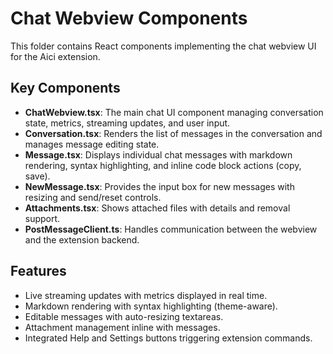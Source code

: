 # Chat Webview Components

This folder contains React components implementing the chat webview UI for the Aici extension.

## Key Components

- **ChatWebview.tsx**: The main chat UI component managing conversation state, metrics, streaming updates, and user input.
- **Conversation.tsx**: Renders the list of messages in the conversation and manages message editing state.
- **Message.tsx**: Displays individual chat messages with markdown rendering, syntax highlighting, and inline code block actions (copy, save).
- **NewMessage.tsx**: Provides the input box for new messages with resizing and send/reset controls.
- **Attachments.tsx**: Shows attached files with details and removal support.
- **PostMessageClient.ts**: Handles communication between the webview and the extension backend.

## Features

- Live streaming updates with metrics displayed in real time.
- Markdown rendering with syntax highlighting (theme-aware).
- Editable messages with auto-resizing textareas.
- Attachment management inline with messages.
- Integrated Help and Settings buttons triggering extension commands.